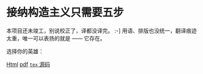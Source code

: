 # 接纳构造主义只需要五步

本项目还未竣工，别说校正了，译都没译完。 :-]
用语、排版也没统一，翻译痕迹太重，唯一可以表扬的就是 —— 它存在。

选择你的英雄：

[Html](./stages.html)
[pdf](./stages.pdf)
[`tex` 源码](./stages.tex)
